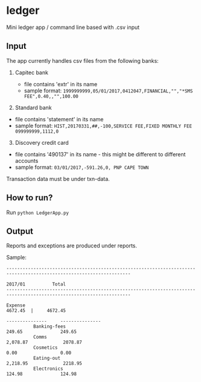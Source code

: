 # ledger
Mini ledger app / command line based with .csv input

## Input
The app currently handles csv files from the following banks:
1. Capitec bank
   - file contains 'extr' in its name
   - sample format: ```1999999999,05/01/2017,0412047,FINANCIAL,"","*SMS FEE",0.40,,"",100.00```

2. Standard bank
  - file contains 'statement' in its name
  - sample format: ```HIST,20170331,##,-100,SERVICE FEE,FIXED MONTHLY FEE 099999999,1112,0```

3. Discovery credit card
  - file contains '490137' in its name - this might be different to different accounts
  - sample format: ```03/01/2017,-591.26,0, PNP CAPE TOWN       ```

Transaction data must be under txn-data.

## How to run?

Run <code>python LedgerApp.py</code> 

## Output
Reports and exceptions are produced under reports.

Sample:
```
--------------------------------------------------------------------------------------------------------------------
                                                                                        2017/01          Total
--------------------------------------------------------------------------------------------------------------------

Expense                                                                                 4672.45  |     4672.45
                                                                                ---------------     ---------------     
          Banking-fees                                                                   249.65              249.65 
          Comms                                                                        2,078.87             2078.87 
          Cosmetics                                                                        0.00                0.00 
          Eating-out                                                                   2,218.95             2218.95 
          Electronics                                                                    124.98              124.98 

```
